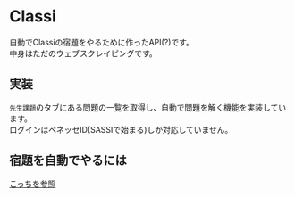 # Classi
自動でClassiの宿題をやるために作ったAPI(?)です。  
中身はただのウェブスクレイピングです。

## 実装
`先生課題`のタブにある問題の一覧を取得し、自動で問題を解く機能を実装しています。  
ログインはベネッセID(SASSIで始まる)しか対応していません。

## 宿題を自動でやるには
[こっちを参照](https://github.com/Nerahikada/)
